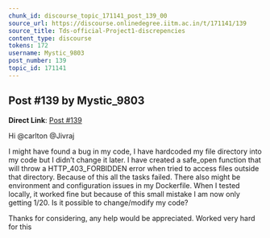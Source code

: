```yaml
---
chunk_id: discourse_topic_171141_post_139_00
source_url: https://discourse.onlinedegree.iitm.ac.in/t/171141/139
source_title: Tds-official-Project1-discrepencies
content_type: discourse
tokens: 172
username: Mystic_9803
post_number: 139
topic_id: 171141
---
```


## Post #139 by Mystic_9803

**Direct Link**: [Post #139](https://discourse.onlinedegree.iitm.ac.in/t/171141/139)

Hi @carlton @Jivraj

I might have found a bug in my code, I have hardcoded my file directory into my code but I didn’t change it later. I have created a safe_open function that will throw a HTTP_403_FORBIDDEN error when tried to access files outside that directory. Because of this all the tasks failed. There also might be environment and configuration issues in my Dockerfile. When I tested locally, it worked fine but because of this small mistake I am now only getting 1/20. Is it possible to change/modify my code?

Thanks for considering, any help would be appreciated. Worked very hard for this
